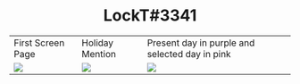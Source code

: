 <h1 align="center">LockT#3341</h1>
<table>
  <tr>
    <td>First Screen Page</td>
     <td>Holiday Mention</td>
     <td>Present day in purple and selected day in pink</td>
  </tr>
  <tr>
    <td valign="top"><img src="https://discordapp.com/api/guilds/763890366247993364/widget.png?style=banner1"></td>
    <td valign="top"><img src="https://discordapp.com/api/guilds/763890366247993364/widget.png?style=banner2"></td>
    <td valign="top"><img src="https://discordapp.com/api/guilds/763890366247993364/widget.png?style=banner3"></td>
  </tr>
 </table>
